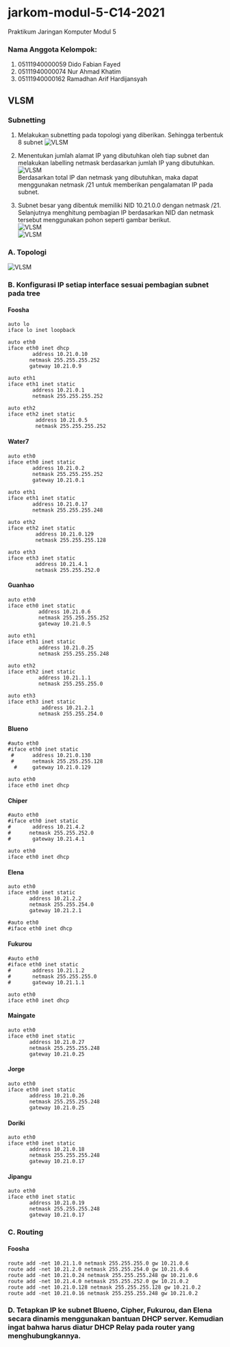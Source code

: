 # jarkom-modul-5-C14-2021

Praktikum Jaringan Komputer Modul 5 
### Nama Anggota Kelompok:
1. 05111940000059 	Dido Fabian Fayed <br>
2. 05111940000074	Nur Ahmad Khatim <br>
3. 05111940000162	Ramadhan Arif Hardijansyah <br>

## VLSM
### Subnetting
1. Melakukan subnetting pada topologi yang diberikan. Sehingga terbentuk 8 subnet
![VLSM](img/VLSM_1_Subnetting.png)

2. Menentukan jumlah alamat IP yang dibutuhkan oleh tiap subnet dan melakukan labelling netmask berdasarkan jumlah IP yang dibutuhkan. <br>
![VLSM](img/VLSM_2_JumlahIP.png) <br>
Berdasarkan total IP dan netmask yang dibutuhkan, maka dapat menggunakan netmask /21 untuk memberikan pengalamatan IP pada subnet.

3. Subnet besar yang dibentuk memiliki NID 10.21.0.0 dengan netmask /21. Selanjutnya menghitung pembagian IP berdasarkan NID dan netmask tersebut menggunakan pohon seperti gambar berikut. <br>
![VLSM](img/VLSM_3_Tree.png) <br>
![VLSM](img/VLSM_4_Table.png) <br>

### A. Topologi <br>
![VLSM](img/VLSM_5_Topology.png) <br>

### B. Konfigurasi IP setiap interface sesuai pembagian subnet pada tree

#### Foosha
```
auto lo
iface lo inet loopback

auto eth0
iface eth0 inet dhcp
        address 10.21.0.10
       netmask 255.255.255.252
       gateway 10.21.0.9

auto eth1
iface eth1 inet static
        address 10.21.0.1
        netmask 255.255.255.252

auto eth2
iface eth2 inet static
         address 10.21.0.5
         netmask 255.255.255.252
```

#### Water7
```
auto eth0
iface eth0 inet static
        address 10.21.0.2
        netmask 255.255.255.252
        gateway 10.21.0.1

auto eth1
iface eth1 inet static
        address 10.21.0.17
        netmask 255.255.255.248

auto eth2
iface eth2 inet static
         address 10.21.0.129
         netmask 255.255.255.128

auto eth3
iface eth3 inet static
         address 10.21.4.1
         netmask 255.255.252.0
```

#### Guanhao
```
auto eth0
iface eth0 inet static
          address 10.21.0.6
          netmask 255.255.255.252
          gateway 10.21.0.5

auto eth1
iface eth1 inet static
          address 10.21.0.25
          netmask 255.255.255.248

auto eth2
iface eth2 inet static
          address 10.21.1.1
          netmask 255.255.255.0

auto eth3
iface eth3 inet static
           address 10.21.2.1
          netmask 255.255.254.0
```

#### Blueno
```
#auto eth0
#iface eth0 inet static
 #      address 10.21.0.130
 #      netmask 255.255.255.128
  #     gateway 10.21.0.129

auto eth0
iface eth0 inet dhcp
```

#### Chiper
```
#auto eth0
#iface eth0 inet static
#       address 10.21.4.2
#      netmask 255.255.252.0
#       gateway 10.21.4.1

auto eth0
iface eth0 inet dhcp
```

#### Elena
```
auto eth0
iface eth0 inet static
       address 10.21.2.2
       netmask 255.255.254.0
       gateway 10.21.2.1

#auto eth0
#iface eth0 inet dhcp
```

#### Fukurou
```
#auto eth0
#iface eth0 inet static
#       address 10.21.1.2
#       netmask 255.255.255.0
#       gateway 10.21.1.1

auto eth0
iface eth0 inet dhcp
```

#### Maingate
```
auto eth0
iface eth0 inet static
       address 10.21.0.27
       netmask 255.255.255.248
       gateway 10.21.0.25
```

#### Jorge
```
auto eth0
iface eth0 inet static
       address 10.21.0.26
       netmask 255.255.255.248
       gateway 10.21.0.25
```

#### Doriki
```
auto eth0
iface eth0 inet static
       address 10.21.0.18
       netmask 255.255.255.248
       gateway 10.21.0.17
```

#### Jipangu
```
auto eth0
iface eth0 inet static
       address 10.21.0.19
       netmask 255.255.255.248
       gateway 10.21.0.17
```

### C. Routing
#### Foosha
```
route add -net 10.21.1.0 netmask 255.255.255.0 gw 10.21.0.6
route add -net 10.21.2.0 netmask 255.255.254.0 gw 10.21.0.6
route add -net 10.21.0.24 netmask 255.255.255.248 gw 10.21.0.6
route add -net 10.21.4.0 netmask 255.255.252.0 gw 10.21.0.2
route add -net 10.21.0.128 netmask 255.255.255.128 gw 10.21.0.2
route add -net 10.21.0.16 netmask 255.255.255.248 gw 10.21.0.2
```

### D. Tetapkan IP ke subnet Blueno, Cipher, Fukurou, dan Elena secara dinamis menggunakan bantuan DHCP server. Kemudian ingat bahwa harus diatur DHCP Relay pada router yang menghubungkannya.

